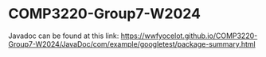 # COMP3220-Group7-W2024

Javadoc can be found at this link:
https://wwfyocelot.github.io/COMP3220-Group7-W2024/JavaDoc/com/example/googletest/package-summary.html
